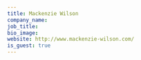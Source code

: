 ```yaml
---
title: Mackenzie Wilson
company_name: 
job_title:
bio_image:
website: http://www.mackenzie-wilson.com/
is_guest: true
---
```

